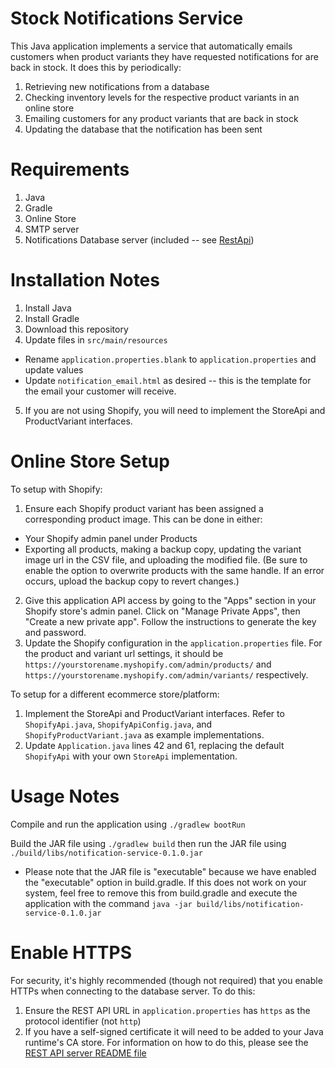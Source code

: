 # Stock Notifications Service

This Java application implements a service that automatically emails customers when product variants they have requested notifications for are back in stock. It does this by periodically:
1. Retrieving new notifications from a database
2. Checking inventory levels for the respective product variants in an online store
3. Emailing customers for any product variants that are back in stock
4. Updating the database that the notification has been sent

# Requirements

1. Java
2. Gradle
3. Online Store
4. SMTP server
5. Notifications Database server (included -- see [RestApi](../RestApi))

# Installation Notes

1. Install Java
2. Install Gradle
3. Download this repository
4. Update files in `src/main/resources`
* Rename `application.properties.blank` to `application.properties` and update values
* Update `notification_email.html` as desired -- this is the template for the email your customer will receive. 
5. If you are not using Shopify, you will need to implement the StoreApi and ProductVariant interfaces.

# Online Store Setup

To setup with Shopify:

1. Ensure each Shopify product variant has been assigned a corresponding product image. This can be done in either:
* Your Shopify admin panel under Products
* Exporting all products, making a backup copy, updating the variant image url in the CSV file, and uploading the modified file. (Be sure to enable the option to overwrite products with the same handle. If an error occurs, upload the backup copy to revert changes.)
2. Give this application API access by going to the "Apps" section in your Shopify store's admin panel. Click on "Manage Private Apps", then "Create a new private app". Follow the instructions to generate the key and password.
3. Update the Shopify configuration in the `application.properties` file. For the product and variant url settings, it should be `https://yourstorename.myshopify.com/admin/products/` and `https://yourstorename.myshopify.com/admin/variants/` respectively.

To setup for a different ecommerce store/platform:

1. Implement the StoreApi and ProductVariant interfaces. Refer to `ShopifyApi.java`, `ShopifyApiConfig.java`, and `ShopifyProductVariant.java` as example implementations.
2. Update `Application.java` lines 42 and 61, replacing the default `ShopifyApi` with your own `StoreApi` implementation.  

# Usage Notes

Compile and run the application using `./gradlew bootRun`

Build the JAR file using `./gradlew build` then run the JAR file using `./build/libs/notification-service-0.1.0.jar`
* Please note that the JAR file is "executable" because we have enabled the "executable" option in build.gradle. If this does not work on your system, feel free to remove this from build.gradle and execute the application with the command `java -jar build/libs/notification-service-0.1.0.jar`

# Enable HTTPS

For security, it's highly recommended (though not required) that you enable HTTPs when connecting to the database server. To do this:
1. Ensure the REST API URL in `application.properties` has `https` as the protocol identifier (not `http`)
2. If you have a self-signed certificate it will need to be added to your Java runtime's CA store. For information on how to do this, please see the [REST API server README file](../RestApi/README.md)
